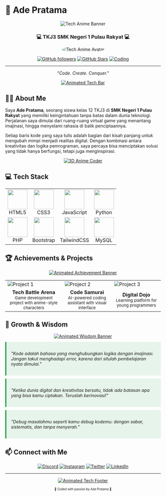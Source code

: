 # 🚀 Ade Pratama

<div align="center">
  <img src="/api/placeholder/900/250" alt="Tech Anime Banner"/>
  
  ### 💻 TKJ3 SMK Negeri 1 Pulau Rakyat 💻
  
  <img src="/api/placeholder/200/200" alt="Tech Anime Avatar" style="border-radius:50%"/>
  
  [![GitHub followers](https://img.shields.io/badge/dynamic/json?logo=github&label=Followers&style=for-the-badge&query=%24.followers&url=https://api.github.com/users/adepratama&color=2ea44f)](https://github.com/adepratama?tab=followers)
  [![GitHub Stars](https://img.shields.io/badge/Stars-⭐-2ea44f?style=for-the-badge&logo=github)](https://github.com/adepratama?tab=stars)
  [![Coding](https://img.shields.io/badge/Coding-Life-2ea44f?style=for-the-badge&logo=visualstudiocode)](https://github.com/adepratama)
</div>

---

<div align="center">
  <em>"Code. Create. Conquer."</em>
  
  <a href="#"><img src="/api/placeholder/650/60" alt="Animated Tech Bar"/></a>
</div>

## 👨‍💻 About Me

Saya **Ade Pratama**, seorang siswa kelas 12 TKJ3 di **SMK Negeri 1 Pulau Rakyat** yang memiliki keingintahuan tanpa batas dalam dunia teknologi. Perjalanan saya dimulai dari ruang-ruang virtual game yang menantang imajinasi, hingga menyelami rahasia di balik penciptaannya.

Setiap baris kode yang saya tulis adalah bagian dari kisah panjang untuk mengubah mimpi menjadi realitas digital. Dengan kombinasi antara kreativitas dan logika pemrograman, saya percaya bisa menciptakan solusi yang tidak hanya berfungsi, tetapi juga menginspirasi.

<div align="center">
  <a href="#"><img src="/api/placeholder/800/300" alt="3D Anime Coder"/></a>
</div>

## 💻 Tech Stack

<div align="center">
  <table>
    <tr>
      <td align="center">
        <img height="64px" src="https://cdn.jsdelivr.net/gh/devicons/devicon/icons/html5/html5-original.svg">
        <br>HTML5
      </td>
      <td align="center">
        <img height="64px" src="https://cdn.jsdelivr.net/gh/devicons/devicon/icons/css3/css3-original.svg">
        <br>CSS3
      </td>
      <td align="center">
        <img height="64px" src="https://cdn.jsdelivr.net/gh/devicons/devicon/icons/javascript/javascript-original.svg">
        <br>JavaScript
      </td>
      <td align="center">
        <img height="64px" src="https://cdn.jsdelivr.net/gh/devicons/devicon/icons/python/python-original.svg">
        <br>Python
      </td>
    </tr>
    <tr>
      <td align="center">
        <img height="64px" src="https://cdn.jsdelivr.net/gh/devicons/devicon/icons/php/php-original.svg">
        <br>PHP
      </td>
      <td align="center">
        <img height="64px" src="https://cdn.jsdelivr.net/gh/devicons/devicon/icons/bootstrap/bootstrap-original.svg">
        <br>Bootstrap
      </td>
      <td align="center">
        <img height="64px" src="https://cdn.jsdelivr.net/gh/devicons/devicon/icons/tailwindcss/tailwindcss-plain.svg">
        <br>TailwindCSS
      </td>
      <td align="center">
        <img height="64px" src="https://cdn.jsdelivr.net/gh/devicons/devicon/icons/mysql/mysql-original.svg">
        <br>MySQL
      </td>
    </tr>
  </table>
</div>

## 🏆 Achievements & Projects

<div align="center">
  <a href="#"><img src="/api/placeholder/850/120" alt="Animated Achievement Banner"/></a>
</div>

<div align="center">
  <table>
    <tr>
      <td><img src="/api/placeholder/250/180" alt="Project 1" /></td>
      <td><img src="/api/placeholder/250/180" alt="Project 2" /></td>
      <td><img src="/api/placeholder/250/180" alt="Project 3" /></td>
    </tr>
    <tr>
      <td align="center"><b>Tech Battle Arena</b><br><small>Game development project with anime-style characters</small></td>
      <td align="center"><b>Code Samurai</b><br><small>AI-powered coding assistant with visual interface</small></td>
      <td align="center"><b>Digital Dojo</b><br><small>Learning platform for young programmers</small></td>
    </tr>
  </table>
</div>

## 🌱 Growth & Wisdom

<div align="center">
  <a href="#"><img src="/api/placeholder/850/120" alt="Animated Wisdom Banner"/></a>
</div>

<div style="background-color: rgba(46, 164, 79, 0.1); border-left: 4px solid #2ea44f; padding: 15px; margin: 10px 0;">
  <p><i>"Kode adalah bahasa yang menghubungkan logika dengan imajinasi. Jangan takut menghadapi error, karena dari situlah pembelajaran nyata dimulai."</i></p>
</div>

<div style="background-color: rgba(46, 164, 79, 0.1); border-left: 4px solid #2ea44f; padding: 15px; margin: 10px 0;">
  <p><i>"Ketika dunia digital dan kreativitas bersatu, tidak ada batasan apa yang bisa kamu ciptakan. Teruslah berinovasi!"</i></p>
</div>

<div style="background-color: rgba(46, 164, 79, 0.1); border-left: 4px solid #2ea44f; padding: 15px; margin: 10px 0;">
  <p><i>"Debug masalahmu seperti kamu debug kodemu: dengan sabar, sistematis, dan tanpa menyerah."</i></p>
</div>

## 📫 Connect with Me

<div align="center">
  
  [![Discord](https://img.shields.io/badge/Discord-%235865F2.svg?style=for-the-badge&logo=discord&logoColor=white)](https://discord.gg/adepratama)
  [![Instagram](https://img.shields.io/badge/Instagram-%23E4405F.svg?style=for-the-badge&logo=Instagram&logoColor=white)](https://instagram.com/adepratama)
  [![Twitter](https://img.shields.io/badge/Twitter-%231DA1F2.svg?style=for-the-badge&logo=Twitter&logoColor=white)](https://twitter.com/adepratama)
  [![LinkedIn](https://img.shields.io/badge/linkedin-%230077B5.svg?style=for-the-badge&logo=linkedin&logoColor=white)](https://linkedin.com/in/adepratama)
  
</div>

---

<div align="center">
  <a href="#"><img src="/api/placeholder/850/200" alt="Animated Tech Footer" /></a>
  
  <sub><sup>🚀 Coded with passion by Ade Pratama 🚀</sup></sub>
</div>
